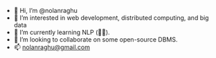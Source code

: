 - 👋 Hi, I’m @nolanraghu
- 👀 I’m interested in web development, distributed computing, and big data
- 🌱 I’m currently learning NLP (🤞🏽). 
- 💞️ I’m looking to collaborate on some open-source DBMS.
- 📫 nolanraghu@gmail.com
